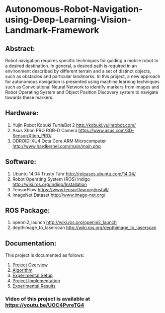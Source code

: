 # Autonomous-Robot-Navigation-using-Deep-Learning-Vision-Landmark-Framework

## Abstract:
Robot navigation requires specific techniques for guiding a mobile robot to a desired destination. In general, a desired path is required in an environment described by different terrain and a set of distinct objects, such as obstacles and particular landmarks. In this project, a new approach for autonomous navigation is presented using machine learning techniques such as Convolutional Neural Network to identify
markers from images and Robot Operating System and Object Position Discovery system to navigate towards these markers.

## Hardware:
1. Yujin Robot Kobuki TurtleBot 2 http://kobuki.yujinrobot.com/
2. Asus Xtion PRO RGB-D Camera https://www.asus.com/3D-Sensor/Xtion_PRO/
3. ODROID-XU4 Octa Core ARM Microcomputer http://www.hardkernel.com/main/main.php

## Software:
1. Ubuntu 14.04 Trusty Tahr http://releases.ubuntu.com/14.04/
2. Robot Operating System (ROS) Indigo http://wiki.ros.org/indigo/Installation
3. TensorFlow https://www.tensorflow.org/install/
4. ImageNet Dataset http://www.image-net.org/

## ROS Package:
1. openni2_launch http://wiki.ros.org/openni2_launch
2. depthimage_to_laserscan http://wiki.ros.org/depthimage_to_laserscan

## Documentation:
This project is documented as follows:
1. [Project Overview](https://github.com/AbhiRP/Autonomous-Robot-Navigation-using-Deep-Learning-Vision-Landmark-Framework/blob/master/Project%20Overview.md)
2. [Algorithm](https://github.com/AbhiRP/Autonomous-Robot-Navigation-using-Deep-Learning-Vision-Landmark-Framework/blob/master/Algorithm.md)
3. [Experimental Setup](https://github.com/AbhiRP/Autonomous-Robot-Navigation-using-Deep-Learning-Vision-Landmark-Framework/blob/master/Experimental%20Setup.md)
4. [Project Implementation](https://github.com/AbhiRP/Autonomous-Robot-Navigation-using-Deep-Learning-Vision-Landmark-Framework/blob/master/Project%20Implementation.md)
5. [Experimental Results](https://github.com/AbhiRP/Autonomous-Robot-Navigation-using-Deep-Learning-Vision-Landmark-Framework/blob/master/Experimental%20Results.md)

### Video of this project is available at https://youtu.be/UOC4PvreTG4
